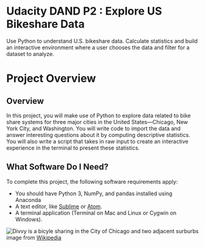 # Udacity DAND P2 : Explore US Bikeshare Data

Use Python to understand U.S. bikeshare data. Calculate statistics and build an interactive environment where a user chooses the data and filter for a dataset to analyze.

# Project Overview

## Overview 
In this project, you will make use of Python to explore data related to bike share systems for three major cities in the United States—Chicago, New York City, and Washington. You will write code to import the data and answer interesting questions about it by computing descriptive statistics. You will also write a script that takes in raw input to create an interactive experience in the terminal to present these statistics.

## What Software Do I Need?
To complete this project, the following software requirements apply:

- You should have Python 3, NumPy, and pandas installed using Anaconda
- A text editor, like [Sublime](https://www.sublimetext.com/) or [Atom](https://atom.io/).
- A terminal application (Terminal on Mac and Linux or Cygwin on Windows).

![Divvy is a bicyle sharing in the City of Chicago and two adjacent surburbs](https://s3.amazonaws.com/video.udacity-data.com/topher/2018/March/5aa7718d_divvy/divvy.jpg)
image from [Wikipedia](https://en.wikipedia.org/wiki/Divvy)
